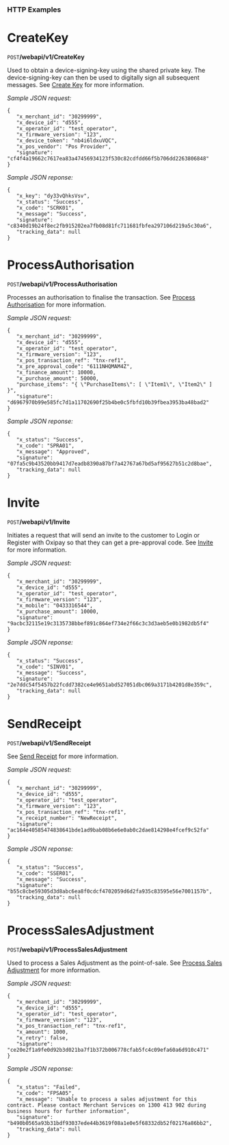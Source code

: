<h3>HTTP Examples</h3>

CreateKey
===================================================================================================
<code class="post-icon mr">POST</code>**/webapi/v1/CreateKey**

Used to obtain a device-signing-key using the shared private key. The device-signing-key can then be used to digitally sign all subsequent messages. See <a href="/api/create_key/">Create Key</a> for more information.

*Sample JSON request:*
```
{
   "x_merchant_id": "30299999",
   "x_device_id": "d555",
   "x_operator_id": "test_operator",
   "x_firmware_version": "123",
   "x_device_token": "nb4i6ldxuVQC",
   "x_pos_vendor": "Pos Provider",
   "signature": "cf4f4a19662c7617ea83a47456934123f530c82cdfdd66f5b706dd2263806848"
}
```

*Sample JSON reponse:*
```
{
   "x_key": "dy33vQhksVsv",
   "x_status": "Success",
   "x_code": "SCRK01",
   "x_message": "Success",
   "signature": "c8340d19b24f8ec2fb915202ea7fb08d81fc711681fbfea297106d219a5c30a6",
   "tracking_data": null
}
```

ProcessAuthorisation
===================================================================================================

<code class="post-icon mr">POST</code>**/webapi/v1/ProcessAuthorisation**

Processes an authorisation to finalise the transaction. See <a href="/api/process_authorisation/">Process Authorisation</a> for more information.

*Sample JSON request:*
```
{
   "x_merchant_id": "30299999",
   "x_device_id": "d555",
   "x_operator_id": "test_operator",
   "x_firmware_version": "123",
   "x_pos_transaction_ref": "tnx-ref1",
   "x_pre_approval_code": "6111NHQMAM4Z",
   "x_finance_amount": 10000,
   "x_purchase_amount": 50000,
   "purchase_items": "{ \"PurchaseItems\": [ \"Item1\", \"Item2\" ] }",
   "signature": "d6967970b99e585fc7d1a11702690f25b4be0c5fbfd10b39fbea3953ba48bad2"
}
```

*Sample JSON reponse:*
```
{
   "x_status": "Success",
   "x_code": "SPRA01",
   "x_message": "Approved",
   "signature": "07fa5c9b43520bb9417d7eadb8390a87bf7a42767a67bd5af95627b51c2d8bae",
   "tracking_data": null
}
```

Invite
===================================================================================================

<code class="post-icon mr">POST</code>**/webapi/v1/Invite**

Initiates a request that will send an invite to the customer to Login or Register with Oxipay so that they can get a pre-approval code. See <a href="/api/invite/">Invite</a> for more information.

*Sample JSON request:*
```
{
   "x_merchant_id": "30299999",
   "x_device_id": "d555",
   "x_operator_id": "test_operator",
   "x_firmware_version": "123",
   "x_mobile": "0433316544",
   "x_purchase_amount": 10000,
   "signature": "9acbc32115e19c3135738bbef891c864ef734e2f66c3c3d3aeb5e0b1982db5f4"
}
```

*Sample JSON reponse:*
```
{
   "x_status": "Success",
   "x_code": "SINV01",
   "x_message": "Success",
   "signature": "2e7ddc54f5457b22fcdd7382ce4e9651abd527051dbc069a3171b4201d8e359c",
   "tracking_data": null
}
```

SendReceipt
===================================================================================================

<code class="post-icon mr">POST</code>**/webapi/v1/SendReceipt**

See <a href="/api/send_receipt/">Send Receipt</a> for more information.

*Sample JSON request:*
```
{
   "x_merchant_id": "30299999",
   "x_device_id": "d555",
   "x_operator_id": "test_operator",
   "x_firmware_version": "123",
   "x_pos_transaction_ref": "tnx-ref1",
   "x_receipt_number": "NewReceipt",
   "signature": "ac164e40585474838641bde1ad9bab08b6e6e0ab0c2dae814298e4fcef9c52fa"
}
```

*Sample JSON reponse:*
```
{
   "x_status": "Success",
   "x_code": "SSER01",
   "x_message": "Success",
   "signature": "b55c8cbe59305d3d8abc6ea8f0cdcf4702059d6d2fa935c83595e56e7001157b",
   "tracking_data": null
}
```

ProcessSalesAdjustment
===================================================================================================

<code class="post-icon mr">POST</code>**/webapi/v1/ProcessSalesAdjustment**

Used to process a Sales Adjustment as the point-of-sale. See <a href="/api/process_sales_adjustment/">Process Sales Adjustment</a> for more information.

*Sample JSON request:*
```
{
   "x_merchant_id": "30299999",
   "x_device_id": "d555",
   "x_operator_id": "test_operator",
   "x_firmware_version": "123",
   "x_pos_transaction_ref": "tnx-ref1",
   "x_amount": 1000,
   "x_retry": false,
   "signature": "ce20e2f1a9fe0d92b3d021ba7f1b372b006778cfab5fc4c09efa60a6d910c471"
}
```

*Sample JSON reponse:*
```
{
   "x_status": "Failed",
   "x_code": "FPSA05",
   "x_message": "Unable to process a sales adjustment for this contract. Please contact Merchant Services on 1300 413 902 during business hours for further information",
   "signature": "b490b0565a93b31bdf93037ede44b3619f08a1e0e5f68332db52f02176a86bb2",
   "tracking_data": null
}
```
